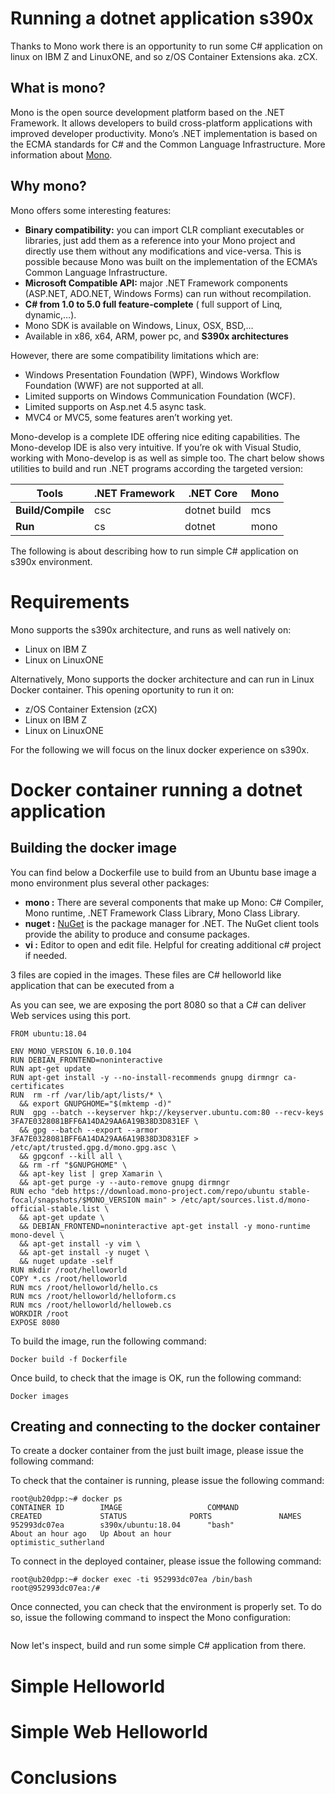 # Running a dotnet application s390x
Thanks to Mono work there is an opportunity to run some C# application on linux on IBM Z and LinuxONE, and so z/OS Container Extensions aka. zCX.

## What is mono?

Mono is the open source development platform based on the .NET Framework. It allows developers to build cross-platform applications with improved developer productivity. Mono’s .NET implementation is based on the ECMA standards for C# and the Common Language Infrastructure.
More information about [Mono](https://www.mono-project.com/docs/about-mono/).

## Why mono?

Mono offers some interesting features:
* **Binary compatibility:** you can import CLR compliant executables or libraries, just add them as a reference into your Mono project and directly use them without any modifications and vice-versa. This is possible because Mono was built on the implementation of the ECMA’s Common Language Infrastructure.
* **Microsoft Compatible API:** major .NET Framework components (ASP.NET, ADO.NET, Windows Forms) can run without recompilation.
* **C# from 1.0 to 5.0 full feature-complete** ( full support of Linq, dynamic,…).
* Mono SDK is available on Windows, Linux, OSX, BSD,…
* Available in x86, x64, ARM, power pc, and **S390x architectures**

However, there are some compatibility limitations which are:
* Windows Presentation Foundation (WPF), Windows Workflow Foundation (WWF) are not supported at all.
* Limited supports on Windows Communication Foundation (WCF).
* Limited supports on Asp.net 4.5 async task.
* MVC4 or MVC5, some features aren’t working yet.

Mono-develop is a complete IDE offering nice editing capabilities. The Mono-develop IDE is also very intuitive. If you’re ok with Visual Studio, working with Mono-develop is as well as simple too. The chart below shows utilities to build and run .NET programs according the targeted version:

|**Tools**|**.NET Framework**|**.NET Core**|**Mono**|
|---|---|---|--|
|**Build/Compile**|csc|dotnet build|mcs|
|**Run**|cs|dotnet|mono|

The following is about describing how to run simple C# application on s390x environment.

# Requirements
Mono supports the s390x architecture, and runs as well natively on:
* Linux on IBM Z
* Linux on LinuxONE

Alternatively, Mono supports the docker architecture and can run in Linux Docker container. This opening oportunity to run it on:
* z/OS Container Extension (zCX)
* Linux on IBM Z
* Linux on LinuxONE

For the following we will focus on the linux docker experience on s390x.

# Docker container running a dotnet application
## Building the docker image

You can find below a Dockerfile use to build from an Ubuntu base image a mono environment plus several other packages:
* **mono :** There are several components that make up Mono: C# Compiler, Mono runtime, .NET Framework Class Library, Mono Class Library.
* **nuget :** [NuGet](https://www.nuget.org/) is the package manager for .NET. The NuGet client tools provide the ability to produce and consume packages.
* **vi :** Editor to open and edit file. Helpful for creating additional c# project if needed.

3 files are copied in the images. These files are C# helloworld like application that can be executed from a

As you can see, we are exposing the port 8080 so that a C# can deliver Web services using this port.

```
FROM ubuntu:18.04

ENV MONO_VERSION 6.10.0.104
RUN DEBIAN_FRONTEND=noninteractive
RUN apt-get update 
RUN apt-get install -y --no-install-recommends gnupg dirmngr ca-certificates
RUN  rm -rf /var/lib/apt/lists/* \
  && export GNUPGHOME="$(mktemp -d)" 
RUN  gpg --batch --keyserver hkp://keyserver.ubuntu.com:80 --recv-keys 3FA7E0328081BFF6A14DA29AA6A19B38D3D831EF \
  && gpg --batch --export --armor 3FA7E0328081BFF6A14DA29AA6A19B38D3D831EF > /etc/apt/trusted.gpg.d/mono.gpg.asc \
  && gpgconf --kill all \
  && rm -rf "$GNUPGHOME" \
  && apt-key list | grep Xamarin \
  && apt-get purge -y --auto-remove gnupg dirmngr
RUN echo "deb https://download.mono-project.com/repo/ubuntu stable-focal/snapshots/$MONO_VERSION main" > /etc/apt/sources.list.d/mono-official-stable.list \
  && apt-get update \
  && DEBIAN_FRONTEND=noninteractive apt-get install -y mono-runtime mono-devel \
  && apt-get install -y vim \
  && apt-get install -y nuget \
  && nuget update -self
RUN mkdir /root/helloworld
COPY *.cs /root/helloworld
RUN mcs /root/helloworld/hello.cs
RUN mcs /root/helloworld/helloform.cs
RUN mcs /root/helloworld/helloweb.cs
WORKDIR /root
EXPOSE 8080
```

To build the image, run the following command:
```
Docker build -f Dockerfile
```

Once build, to check that the image is OK, run the following command:
```
Docker images
```

## Creating and connecting to the docker container

To create a docker container from the just built image, please issue the following command:


To check that the container is running, please issue the following command:
```
root@ub20dpp:~# docker ps
CONTAINER ID        IMAGE                   COMMAND                  CREATED             STATUS              PORTS               NAMES
952993dc07ea        s390x/ubuntu:18.04      "bash"                   About an hour ago   Up About an hour                        optimistic_sutherland
```

To connect in the deployed container, please issue the following command:
```
root@ub20dpp:~# docker exec -ti 952993dc07ea /bin/bash
root@952993dc07ea:/#
```

Once connected, you can check that the environment is properly set. 
To do so, issue the following command to inspect the Mono configuration:

```
```

Now let's inspect, build and run some simple C# application from there.

# Simple Helloworld

# Simple Web Helloworld

# Conclusions
